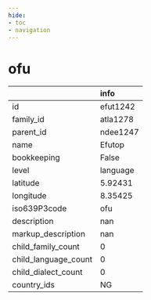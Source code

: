 ```yaml
---
hide:
- toc
- navigation
---
```

# ofu
|                      | info     |
|:---------------------|:---------|
| id                   | efut1242 |
| family_id            | atla1278 |
| parent_id            | ndee1247 |
| name                 | Efutop   |
| bookkeeping          | False    |
| level                | language |
| latitude             | 5.92431  |
| longitude            | 8.35425  |
| iso639P3code         | ofu      |
| description          | nan      |
| markup_description   | nan      |
| child_family_count   | 0        |
| child_language_count | 0        |
| child_dialect_count  | 0        |
| country_ids          | NG       |